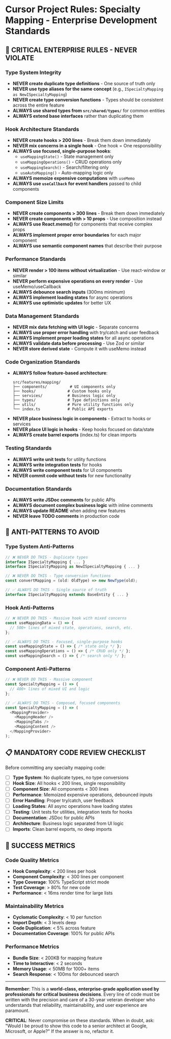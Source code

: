 # Cursor Project Rules: Specialty Mapping - Enterprise Development Standards

## 🎯 **CRITICAL ENTERPRISE RULES - NEVER VIOLATE**

### **Type System Integrity**
- **NEVER create duplicate type definitions** - One source of truth only
- **NEVER use type aliases for the same concept** (e.g., `ISpecialtyMapping as NewISpecialtyMapping`)
- **NEVER create type conversion functions** - Types should be consistent across the entire feature
- **ALWAYS use shared types from `src/shared/types/`** for common entities
- **ALWAYS extend base interfaces** rather than duplicating them

### **Hook Architecture Standards**
- **NEVER create hooks > 200 lines** - Break them down immediately
- **NEVER mix concerns in a single hook** - One hook = One responsibility
- **ALWAYS use focused, single-purpose hooks**:
  - `useMappingState()` - State management only
  - `useMappingOperations()` - CRUD operations only
  - `useMappingSearch()` - Search/filtering only
  - `useAutoMapping()` - Auto-mapping logic only
- **ALWAYS memoize expensive computations** with `useMemo`
- **ALWAYS use `useCallback` for event handlers** passed to child components

### **Component Size Limits**
- **NEVER create components > 300 lines** - Break them down immediately
- **NEVER create components with > 10 props** - Use composition instead
- **ALWAYS use React.memo()** for components that receive complex props
- **ALWAYS implement proper error boundaries** for each major component
- **ALWAYS use semantic component names** that describe their purpose

### **Performance Standards**
- **NEVER render > 100 items without virtualization** - Use react-window or similar
- **NEVER perform expensive operations on every render** - Use useMemo/useCallback
- **ALWAYS debounce search inputs** (300ms minimum)
- **ALWAYS implement loading states** for async operations
- **ALWAYS use optimistic updates** for better UX

### **Data Management Standards**
- **NEVER mix data fetching with UI logic** - Separate concerns
- **ALWAYS use proper error handling** with try/catch and user feedback
- **ALWAYS implement proper loading states** for all async operations
- **ALWAYS validate data before processing** - Use Zod or similar
- **NEVER store derived state** - Compute it with useMemo instead

### **Code Organization Standards**
- **ALWAYS follow feature-based architecture**:
  ```
  src/features/mapping/
  ├── components/          # UI components only
  ├── hooks/              # Custom hooks only
  ├── services/           # Business logic only
  ├── types/              # Type definitions only
  ├── utils/              # Pure utility functions only
  └── index.ts            # Public API exports
  ```
- **NEVER place business logic in components** - Extract to hooks or services
- **NEVER place UI logic in hooks** - Keep hooks focused on data/state
- **ALWAYS create barrel exports** (index.ts) for clean imports

### **Testing Standards**
- **ALWAYS write unit tests** for utility functions
- **ALWAYS write integration tests** for hooks
- **ALWAYS write component tests** for UI components
- **NEVER commit code without tests** for new functionality

### **Documentation Standards**
- **ALWAYS write JSDoc comments** for public APIs
- **ALWAYS document complex business logic** with inline comments
- **ALWAYS update README** when adding new features
- **NEVER leave TODO comments** in production code

## 🚨 **ANTI-PATTERNS TO AVOID**

### **Type System Anti-Patterns**
```typescript
// ❌ NEVER DO THIS - Duplicate types
interface ISpecialtyMapping { ... }
interface ISpecialtyMapping as NewISpecialtyMapping { ... }

// ❌ NEVER DO THIS - Type conversion functions
const convertMapping = (old: OldType) => new NewType(old);

// ✅ ALWAYS DO THIS - Single source of truth
interface ISpecialtyMapping extends BaseEntity { ... }
```

### **Hook Anti-Patterns**
```typescript
// ❌ NEVER DO THIS - Massive hook with mixed concerns
const useMappingData = () => {
  // 500+ lines of mixed state, operations, search, etc.
};

// ✅ ALWAYS DO THIS - Focused, single-purpose hooks
const useMappingState = () => { /* state only */ };
const useMappingOperations = () => { /* CRUD only */ };
const useMappingSearch = () => { /* search only */ };
```

### **Component Anti-Patterns**
```typescript
// ❌ NEVER DO THIS - Massive component
const SpecialtyMapping = () => {
  // 400+ lines of mixed UI and logic
};

// ✅ ALWAYS DO THIS - Composed, focused components
const SpecialtyMapping = () => (
  <MappingProvider>
    <MappingHeader />
    <MappingTabs />
    <MappingContent />
  </MappingProvider>
);
```

## 📋 **MANDATORY CODE REVIEW CHECKLIST**

Before committing any specialty mapping code:

- [ ] **Type System**: No duplicate types, no type conversions
- [ ] **Hook Size**: All hooks < 200 lines, single responsibility
- [ ] **Component Size**: All components < 300 lines
- [ ] **Performance**: Memoized expensive operations, debounced inputs
- [ ] **Error Handling**: Proper try/catch, user feedback
- [ ] **Loading States**: All async operations have loading states
- [ ] **Testing**: Unit tests for utilities, integration tests for hooks
- [ ] **Documentation**: JSDoc for public APIs
- [ ] **Architecture**: Business logic separated from UI logic
- [ ] **Imports**: Clean barrel exports, no deep imports

## 🎯 **SUCCESS METRICS**

### **Code Quality Metrics**
- **Hook Complexity**: < 200 lines per hook
- **Component Complexity**: < 300 lines per component
- **Type Coverage**: 100% TypeScript strict mode
- **Test Coverage**: > 80% for new code
- **Performance**: < 16ms render time for large lists

### **Maintainability Metrics**
- **Cyclomatic Complexity**: < 10 per function
- **Import Depth**: < 3 levels deep
- **Code Duplication**: < 5% across feature
- **Documentation Coverage**: 100% for public APIs

### **Performance Metrics**
- **Bundle Size**: < 200KB for mapping feature
- **Time to Interactive**: < 2 seconds
- **Memory Usage**: < 50MB for 1000+ items
- **Search Response**: < 100ms for debounced search

---

**Remember**: This is a **world-class, enterprise-grade application used by professionals for critical business decisions**. Every line of code must be written with the precision and care of a 30-year veteran developer who understands that reliability, maintainability, and user experience are paramount.

**CRITICAL**: Never compromise on these standards. When in doubt, ask: "Would I be proud to show this code to a senior architect at Google, Microsoft, or Apple?" If the answer is no, refactor it.


